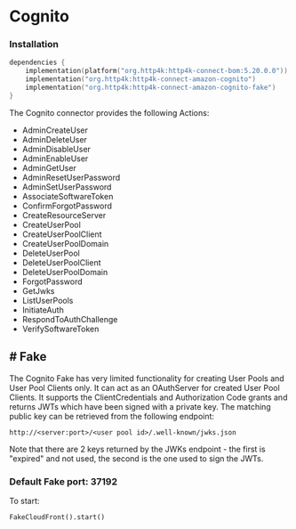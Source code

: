 # Cognito

### Installation

```kotlin
dependencies {
    implementation(platform("org.http4k:http4k-connect-bom:5.20.0.0"))
    implementation("org.http4k:http4k-connect-amazon-cognito")
    implementation("org.http4k:http4k-connect-amazon-cognito-fake")
}
```


The Cognito connector provides the following Actions:

- AdminCreateUser
- AdminDeleteUser
- AdminDisableUser
- AdminEnableUser
- AdminGetUser
- AdminResetUserPassword
- AdminSetUserPassword
- AssociateSoftwareToken
- ConfirmForgotPassword
- CreateResourceServer
- CreateUserPool
- CreateUserPoolClient
- CreateUserPoolDomain
- DeleteUserPool
- DeleteUserPoolClient
- DeleteUserPoolDomain
- ForgotPassword
- GetJwks
- ListUserPools
- InitiateAuth
- RespondToAuthChallenge
- VerifySoftwareToken

## # Fake

The Cognito Fake has very limited functionality for creating User Pools and User Pool Clients only.
It can act as an OAuthServer for created User Pool Clients. It supports the ClientCredentials and
Authorization Code grants and returns JWTs which have been signed with a private key. The matching public key can be
retrieved from the following endpoint:

`http://<server:port>/<user pool id>/.well-known/jwks.json`

Note that there are 2 keys returned by the JWKs endpoint - the first is "expired" and not used, the second is the one
used to sign the JWTs.

### Default Fake port: 37192

To start:

```
FakeCloudFront().start()
```
